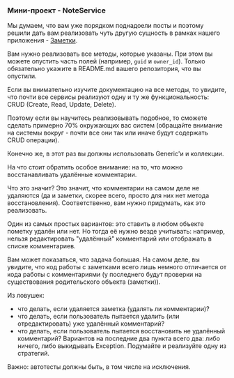 ### Мини-проект - NoteService
Мы думаем, что вам уже порядком поднадоели посты и поэтому решили дать вам реализовать чуть другую сущность в рамках нашего приложения - [Заметки](https://vk.com/dev/notes).

Вам нужно реализовать все методы, которые указаны. При этом вы можете опустить часть полей (например, `guid` и `owner_id`). Только обязательно укажите в README.md вашего репозитория, что вы опустили.

Если вы внимательно изучите документацию на все методы, то увидите, что почти все сервисы реализуют одну и ту же функциональность: CRUD (Create, Read, Update, Delete).

Поэтому если вы научитесь реализовывать подобное, то сможете сделать примерно 70% окружающих вас систем (обращайте внимание на системы вокруг - почти все они так или иначе будут содержать CRUD операции).

Конечно же, в этот раз вы должны использовать Generic'и и коллекции.

На что стоит обратить особое внимание: на то, что можно восстанавливать удалённые комментарии.

Что это значит? Это значит, что комментарии на самом деле не удаляются (да и заметки, скорее всего, просто для них нет метода восстановления). Соответственно, вам нужно придумать, как это реализовать.

Один из самых простых вариантов: это ставить в любом объекте пометку удалён или нет. Но тогда её нужно везде учитывать: например, нельзя редактировать "удалённый" комментарий или отображать в списке комментариев.

Вам может показаться, что задача большая. На самом деле, вы увидите, что код работы с заметками всего лишь немного отличается от кода работы с комментариями (у последнего будут проверки на существования родительского объекта (заметки)).

Из ловушек:
- что делать, если удаляется заметка (удалять ли комментарии)?
- что делать, если пользователь пытается удалить (или отредактировать) уже удалённый комментарий?
- что делать, если пользователь пытается восстановить не удалённый комментарий?
Вариантов на последние два пункта всего два: либо ничего, либо выкидывать Exception. Подумайте и реализуйте одну из стратегий.

Важно: автотесты должны быть, в том числе на исключения.
